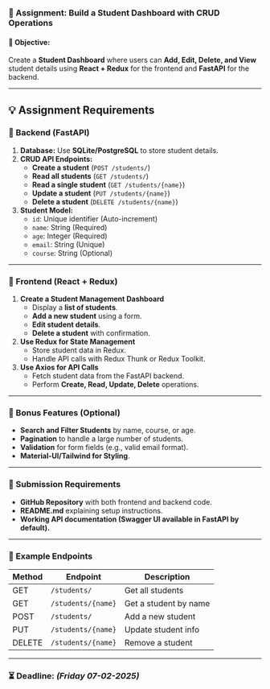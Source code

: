 ### **📌 Assignment: Build a Student Dashboard with CRUD Operations**  

#### **🎯 Objective:**  
Create a **Student Dashboard** where users can **Add, Edit, Delete, and View** student details using **React + Redux** for the frontend and **FastAPI** for the backend.  

---

## **💡 Assignment Requirements**  

### **🔹 Backend (FastAPI)**
1. **Database:** Use **SQLite/PostgreSQL** to store student details.
2. **CRUD API Endpoints:**
   - **Create a student** (`POST /students/`)
   - **Read all students** (`GET /students/`)
   - **Read a single student** (`GET /students/{name}`)
   - **Update a student** (`PUT /students/{name}`)
   - **Delete a student** (`DELETE /students/{name}`)
3. **Student Model:**
   - `id`: Unique identifier (Auto-increment)
   - `name`: String (Required)
   - `age`: Integer (Required)
   - `email`: String (Unique)
   - `course`: String (Optional)

---

### **🔹 Frontend (React + Redux)**
1. **Create a Student Management Dashboard**
   - Display a **list of students**.
   - **Add a new student** using a form.
   - **Edit student details**.
   - **Delete a student** with confirmation.
2. **Use Redux for State Management**
   - Store student data in Redux.
   - Handle API calls with Redux Thunk or Redux Toolkit.
3. **Use Axios for API Calls**
   - Fetch student data from the FastAPI backend.
   - Perform **Create, Read, Update, Delete** operations.

---

### **🚀 Bonus Features (Optional)**
- **Search and Filter Students** by name, course, or age.
- **Pagination** to handle a large number of students.
- **Validation** for form fields (e.g., valid email format).
- **Material-UI/Tailwind for Styling**.

---

### **📌 Submission Requirements**
- **GitHub Repository** with both frontend and backend code.
- **README.md** explaining setup instructions.
- **Working API documentation (Swagger UI available in FastAPI by default).**

---

### **🔗 Example Endpoints**
| Method | Endpoint         | Description          |
|--------|-----------------|----------------------|
| GET    | `/students/`     | Get all students    |
| GET    | `/students/{name}` | Get a student by name|
| POST   | `/students/`     | Add a new student   |
| PUT    | `/students/{name}` | Update student info |
| DELETE | `/students/{name}` | Remove a student    |

---

### **⏳ Deadline**: _(Friday 07-02-2025)_
